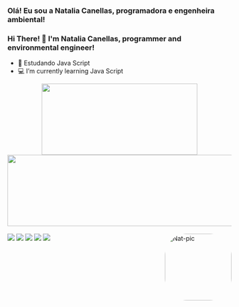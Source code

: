 ### Olá! Eu sou a Natalia Canellas, programadora e engenheira ambiental!
### Hi There! 👋 I'm Natalia Canellas, programmer and environmental engineer!

- 🌱 Estudando Java Script       
- 💻 I’m currently learning Java Script

<div align="center">
  <a href="https://github.com/nataliacanellas">
  <img height="160em" img width="350" src="https://github-readme-stats.vercel.app/api?username=nataliacanellas&show_icons=true&theme=dracula&include_all_commits=true&count_private=true"/>
  <img height="160em" img width="530" src="https://github-readme-stats.vercel.app/api/top-langs/?username=nataliacanellas&layout=compact&langs_count=7&theme=dracula"/>
</div>
<div style="display: inline_block"><br>
  
  <img align="right" alt="Nat-pic" height="150" style="border-radius:50px;" src="https://cdn.discordapp.com/attachments/692860921080578152/907405998099144714/Postagem_em_video_quadrado_1080x1080_px._1.gif">
</div>
  

<div>
  <a href="https://www.youtube.com/channel/UC22m2hMywPpRL_RV-eKERzQ" target="_blank"><img src="https://img.shields.io/badge/YouTube-FF0000?style=for-the-badge&logo=youtube&logoColor=white" target="_blank"></a>
  <a href="https://www.instagram.com/canellasnatalia/" target="_blank"><img src="https://img.shields.io/badge/-Instagram-%23E4405F?style=for-the-badge&logo=instagram&logoColor=white" target="_blank"></a>
 	<a href="https://www.twitch.tv/nataliaharu" target="_blank"><img src="https://img.shields.io/badge/Twitch-9146FF?style=for-the-badge&logo=twitch&logoColor=white" target="_blank"></a>
  <a href = "mailto:nataliafcanellas@gmail.com"><img src="https://img.shields.io/badge/-Gmail-%23333?style=for-the-badge&logo=gmail&logoColor=white" target="_blank"></a>
  <a href="https://www.linkedin.com/in/natalia-fontes-canellas-a4a997169/" target="_blank"><img src="https://img.shields.io/badge/-LinkedIn-%230077B5?style=for-the-badge&logo=linkedin&logoColor=white" target="_blank"></a> 
  
</div>
